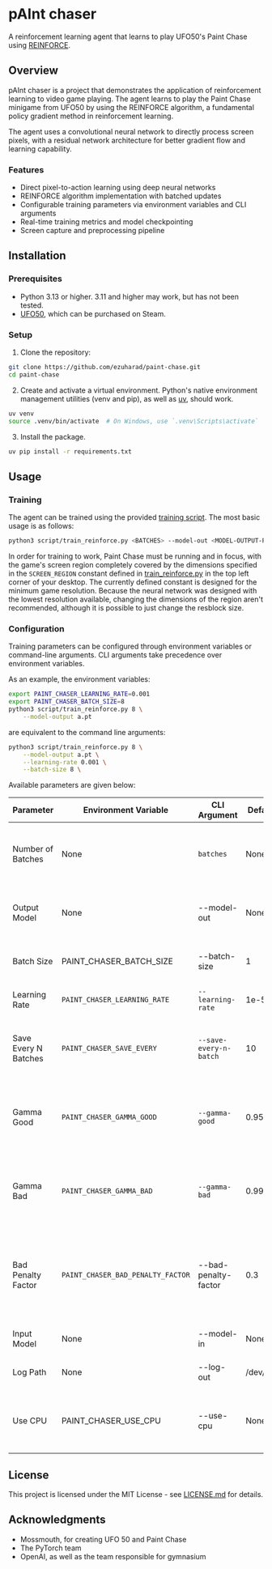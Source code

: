 # pAInt chaser
A reinforcement learning agent that learns to play UFO50's Paint Chase using [REINFORCE](https://arxiv.org/abs/2010.11364).

## Overview
pAInt chaser is a project that demonstrates the application of reinforcement learning to video game playing. The agent learns to play the Paint Chase minigame from UFO50 by using the REINFORCE algorithm, a fundamental policy gradient method in reinforcement learning.

The agent uses a convolutional neural network to directly process screen pixels, with a residual network architecture for better gradient flow and learning capability.

### Features
- Direct pixel-to-action learning using deep neural networks
- REINFORCE algorithm implementation with batched updates
- Configurable training parameters via environment variables and CLI arguments
- Real-time training metrics and model checkpointing
- Screen capture and preprocessing pipeline

## Installation
### Prerequisites
- Python 3.13 or higher. 3.11 and higher may work, but has not been tested.
- [UFO50](http://50games.fun/), which can be purchased on Steam.

### Setup
1. Clone the repository:
```bash
git clone https://github.com/ezuharad/paint-chase.git
cd paint-chase
```

2. Create and activate a virtual environment. Python's native environment management utilities (venv and pip), as well as [uv](https://docs.astral.sh/uv/), should work.
```bash
uv venv
source .venv/bin/activate  # On Windows, use `.venv\Scripts\activate`
```

3. Install the package.
```bash
uv pip install -r requirements.txt
```

## Usage
### Training
The agent can be trained using the provided [training script](script/train_reinforce.py). The most basic usage is as follows:

```bash
python3 script/train_reinforce.py <BATCHES> --model-out <MODEL-OUTPUT-PATH>
```

In order for training to work, Paint Chase must be running and in focus, with the game's screen region completely covered by the dimensions specified in the `SCREEN_REGION` constant defined in [train_reinforce.py](script/train_reinforce.py) in the top left corner of your desktop. The currently defined constant is designed for the minimum game resolution. Because the neural network was designed with the lowest resolution available, changing the dimensions of the region aren't recommended, although it is possible to just change the resblock size.

### Configuration
Training parameters can be configured through environment variables or command-line arguments. CLI arguments take precedence over environment variables.

As an example, the environment variables:
```bash
export PAINT_CHASER_LEARNING_RATE=0.001
export PAINT_CHASER_BATCH_SIZE=8
python3 script/train_reinforce.py 8 \
    --model-output a.pt
```

are equivalent to the command line arguments:
```bash
python3 script/train_reinforce.py 8 \
    --model-output a.pt \
    --learning-rate 0.001 \
    --batch-size 8 \
```

Available parameters are given below:


| Parameter | Environment Variable | CLI Argument | Default | Description |
|-----------|---------------------|--------------|---------|-------------|
| Number of Batches | None | `batches` | None | Number of batches to train. **Required positional argument** |
| Output Model | None | --model-out | None | Path to save model weights to. **Required argument** |
| Batch Size | PAINT_CHASER_BATCH_SIZE | --batch-size | 1 | Number of episodes to train in one batch |
| Learning Rate | `PAINT_CHASER_LEARNING_RATE` | `--learning-rate` | 1e-5 | Optimizer learning rate |
| Save Every N Batches | `PAINT_CHASER_SAVE_EVERY` | `--save-every-n-batch` | 10 | Number of batches to wait between checkpoint saves |
| Gamma Good | `PAINT_CHASER_GAMMA_GOOD` | `--gamma-good` | 0.95 | Reward discount used for the number of blue pixels on the screen |
| Gamma Bad | `PAINT_CHASER_GAMMA_BAD` | `--gamma-bad` | 0.99| Penalty discount used for the number of red pixels on the screen |
| Bad Penalty Factor | `PAINT_CHASER_BAD_PENALTY_FACTOR` | --bad-penalty-factor | 0.3 | Coefficient for weighting penalty from the number of red pixels on the screen |
| Input Model | None | --model-in | None | Pretrained weights to use |
| Log Path | None | --log-out | /dev/null | File to print log outputs to |
| Use CPU | PAINT_CHASER_USE_CPU | --use-cpu | None | Switch for using the CPU instead of CUDA or MPS |

## License
This project is licensed under the MIT License - see [LICENSE.md](LICENSE.md) for details.

## Acknowledgments
- Mossmouth, for creating UFO 50 and Paint Chase
- The PyTorch team
- OpenAI, as well as the team responsible for gymnasium

